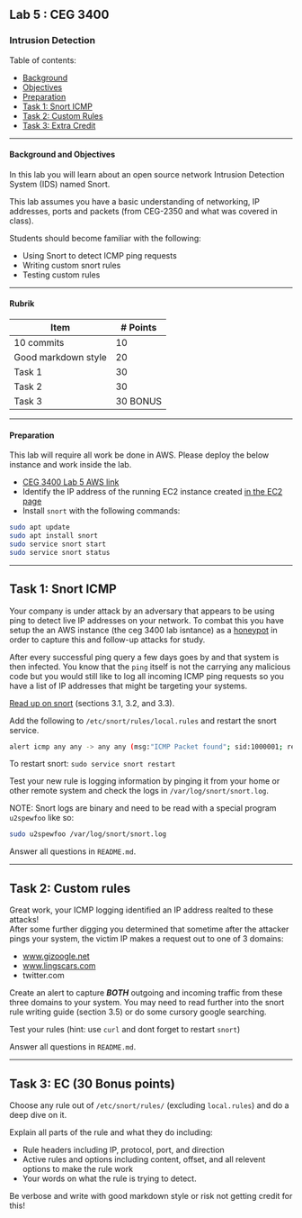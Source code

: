 ## Lab 5 : CEG 3400

### Intrusion Detection

Table of contents:
* [Background](LAB5-INSTRUCTIONS.md#background)
* [Objectives](LAB5-INSTRUCTIONS.md#objectives)
* [Preparation](LAB5-INSTRUCTIONS.md#preparation)
* [Task 1: Snort ICMP](LAB5-INSTRUCTIONS.md#task-1-snort-icmp)
* [Task 2: Custom Rules](LAB5-INSTRUCTIONS.md#task-2-custom-rules)
* [Task 3: Extra Credit](LAB5-INSTRUCTIONS.md#task-3-ec)

---

#### Background and Objectives

In this lab you will learn about an open source network Intrusion Detection System (IDS)
named Snort.

This lab assumes you have a basic understanding of networking, IP addresses, ports
and packets (from CEG-2350 and what was covered in class).

Students should become familiar with the following:

* Using Snort to detect ICMP ping requests
* Writing custom snort rules
* Testing custom rules

---

#### Rubrik

| Item | # Points|
| --- | --- |
| 10 commits | 10 |
| Good markdown style | 20 |
| Task 1 | 30 |
| Task 2 | 30 | 
| Task 3 | 30 BONUS |

---

#### Preparation

This lab will require all work be done in AWS.  Please deploy the below instance and work inside the lab.

* [CEG 3400 Lab 5 AWS link](https://console.aws.amazon.com/cloudformation/home?region=us-east-1#/stacks/new?stackName=ceg3400Lab&templateURL=https:%2F%2Fwsu-cecs-cf-templates.s3.us-east-2.amazonaws.com%2Fcourse-templates%2Fceg3400-mek.yml)
* Identify the IP address of the running EC2 instance created [in the EC2
  page](https://console.aws.amazon.com/ec2/v2/home?region=us-east-1#Instances:)
* Install `snort` with the following commands:

```bash
sudo apt update
sudo apt install snort
sudo service snort start
sudo service snort status
```

---

## Task 1: Snort ICMP

Your company is under attack by an adversary that appears to be using ping to detect live 
IP addresses on your network.  To combat this you have setup the an AWS instance (the ceg 3400 lab isntance) as a 
[honeypot](https://en.wikipedia.org/wiki/Honeypot_(computing)) in order to capture this and 
follow-up attacks for study.

After every successful ping query a few days goes by and 
that system is then infected.  You know that the `ping` itself is not the carrying any 
malicious code but you would still like to log all incoming ICMP ping requests
so you have a list of IP addresses that might be targeting your systems.

[Read up on snort](http://manual-snort-org.s3-website-us-east-1.amazonaws.com/node27.html) (sections 3.1, 3.2, and 3.3).

Add the following to `/etc/snort/rules/local.rules` and restart the snort service.

```bash
alert icmp any any -> any any (msg:"ICMP Packet found"; sid:1000001; rev:1;)
```

To restart snort: `sudo service snort restart`

Test your new rule is logging information by pinging it from your home or other remote 
system and check the logs in `/var/log/snort/snort.log`.

NOTE: Snort logs are binary and need to be read with a special program `u2spewfoo` like so:

```bash
sudo u2spewfoo /var/log/snort/snort.log
```

Answer all questions in `README.md`.

---

## Task 2: Custom rules

Great work, your ICMP logging identified an IP address realted to these attacks!  
After some further digging you determined that sometime after the attacker pings 
your system, the victim IP makes a request out to one of 3 domains:

* www.gizoogle.net
* www.lingscars.com
* twitter.com

Create an alert to capture ***BOTH*** outgoing and incoming traffic from these three
domains to your system.  You may need to read further into the snort rule writing guide 
(section 3.5) or do some cursory google searching.

Test your rules (hint: use `curl` and dont forget to restart `snort`)

Answer all questions in `README.md`.

---

## Task 3: EC (30 Bonus points)

Choose any rule out of `/etc/snort/rules/` (excluding `local.rules`) and do a deep dive on it.  

Explain all parts of the rule and what they do including:
* Rule headers including IP, protocol, port, and direction
* Active rules and options including content, offset, and all relevent options to make the rule work
* Your words on what the rule is trying to detect.

Be verbose and write with good markdown style or risk not getting credit for this!

